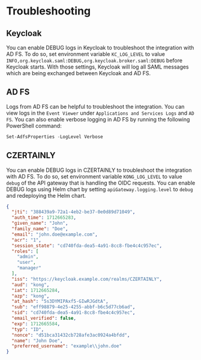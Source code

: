 # Troubleshooting

## Keycloak

You can enable DEBUG logs in Keycloak to troubleshoot the integration with AD FS. To do so, set environment variable `KC_LOG_LEVEL` to value `INFO,org.keycloak.saml:DEBUG,org.keycloak.broker.saml:DEBUG` before Keycloak starts. With those settings, Keycloak will log all SAML messages which are being exchanged between Keycloak and AD FS.

## AD FS

Logs from AD FS can be helpful to troubleshoot the integration. You can view logs in the `Event Viewer` under `Applications and Services Logs` and `AD FS`. You can also enable verbose logging in AD FS by running the following PowerShell command:

```powershell
Set-AdfsProperties -LogLevel Verbose
```

## CZERTAINLY

You can enable DEBUG logs in CZERTAINLY to troubleshoot the integration with AD FS. To do so, set environment variable `KONG_LOG_LEVEL` to value `debug` of the API gateway that is handling the OIDC requests. You can enable DEBUG logs using Helm chart by setting `apiGateway.logging.level` to `debug` and redeploying the Helm chart.

```JSON
{
  "jti": "388439a9-72a1-4eb2-be37-0e0d89d71049",
  "auth_time": 1712665283,
  "given_name": "John",
  "family_name": "Doe",
  "email": "john.doe@example.com",
  "acr": "1",
  "session_state": "cd740fda-dea5-4a91-8cc8-fbe4c4c957ec",
  "roles": [
    "admin",
    "user",
    "manager"
  ],
  "iss": "https://keycloak.example.com/realms/CZERTAINLY",
  "aud": "kong",
  "iat": 1712665284,
  "azp": "kong",
  "at_hash": "5s3DYMIPAxf5-GIwRJGdtA",
  "sub": "eff98879-4e25-4255-abbf-b6c5d77cb6ad",
  "sid": "cd740fda-dea5-4a91-8cc8-fbe4c4c957ec",
  "email_verified": false,
  "exp": 1712665584,
  "typ": "ID",
  "nonce": "d51bca31432cb728afe3ac0924a4bfdd",
  "name": "John Doe",
  "preferred_username": "example\\john.doe"
}
```
